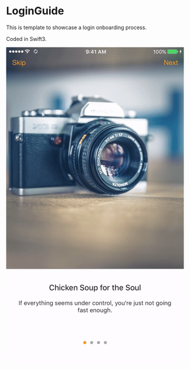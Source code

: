 # LoginGuide

This is template to showcase a login onboarding process.

Coded in Swift3.

![alt text](LoginGuide.gif "Login guide")
